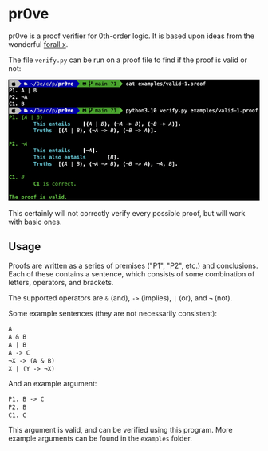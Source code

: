 # pr0ve

pr0ve is a proof verifier for 0th-order logic. It is based upon ideas from
the wonderful [forall x](https://www.fecundity.com/logic/).

The file `verify.py` can be run on a proof file to find if the proof is valid
or not:

![Example usage](images/example-use.png)

This certainly will not correctly verify every possible proof, but will work
with basic ones.

## Usage

Proofs are written as a series of premises ("P1", "P2", etc.) and conclusions.
Each of these contains a sentence, which consists of some combination of
letters, operators, and brackets.

The supported operators are `&` (and), `->` (implies), `|` (or), and `¬` (not).

Some example sentences (they are not necessarily consistent):

```
A
A & B
A | B
A -> C
¬X -> (A & B)
X | (Y -> ¬X)
```

And an example argument:

```
P1. B -> C
P2. B
C1. C
```

This argument is valid, and can be verified using this program. More example
arguments can be found in the `examples` folder.

